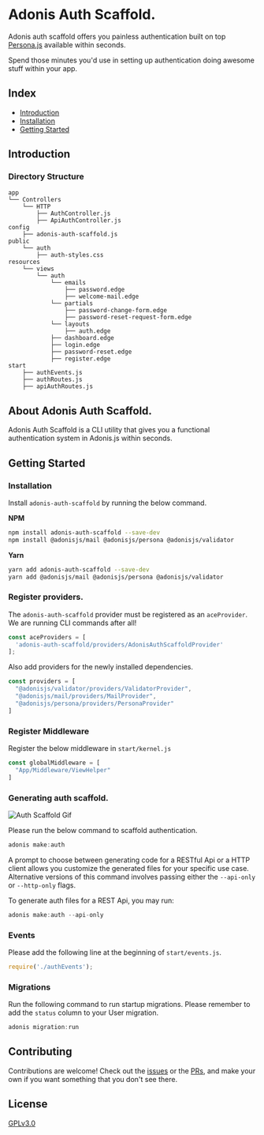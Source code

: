 # Adonis Auth Scaffold.

Adonis auth scaffold offers you painless authentication built on top [Persona.js](https://github.com/adonisjs/persona) available within seconds.

Spend those minutes you'd use in setting up authentication doing awesome stuff within your app. 

## Index

- [Introduction](#introduction)
- [Installation](#installation)
- [Getting Started](#getting-started)

## Introduction

### Directory Structure

```
app
└── Controllers
    └── HTTP
        ├── AuthController.js
        ├── ApiAuthController.js
config
    ├── adonis-auth-scaffold.js
public
    └── auth
        ├── auth-styles.css
resources
    └── views
        └── auth
            └── emails
                ├── password.edge
                ├── welcome-mail.edge
            └── partials
                ├── password-change-form.edge
                ├── password-reset-request-form.edge
            └── layouts
                ├── auth.edge
            ├── dashboard.edge
            ├── login.edge
            ├── password-reset.edge
            ├── register.edge
start
    ├── authEvents.js
    ├── authRoutes.js
    ├── apiAuthRoutes.js
```

## About Adonis Auth Scaffold.

Adonis Auth Scaffold is a CLI utility that gives you a functional authentication system in Adonis.js
within seconds.

## Getting Started

### Installation

Install `adonis-auth-scaffold` by running the below command.

__NPM__

```bash
npm install adonis-auth-scaffold --save-dev
npm install @adonisjs/mail @adonisjs/persona @adonisjs/validator
```

__Yarn__

```bash
yarn add adonis-auth-scaffold --save-dev
yarn add @adonisjs/mail @adonisjs/persona @adonisjs/validator
```

### Register providers.

The `adonis-auth-scaffold` provider must be registered as an `aceProvider`.
We are running CLI commands after all!

```js
const aceProviders = [
  'adonis-auth-scaffold/providers/AdonisAuthScaffoldProvider'
];
```

Also add providers for the newly installed dependencies.

```js
const providers = [
  "@adonisjs/validator/providers/ValidatorProvider",
  "@adonisjs/mail/providers/MailProvider",
  "@adonisjs/persona/providers/PersonaProvider"
]
```

### Register Middleware

Register the below middleware in `start/kernel.js`

```js
const globalMiddleware = [
  "App/Middleware/ViewHelper"
]
```

### Generating auth scaffold.

![Auth Scaffold Gif](https://user-images.githubusercontent.com/5021686/54365412-10485200-466f-11e9-8fb5-cbaa920c6950.gif)

Please run the below command to scaffold authentication.

```js
adonis make:auth
```

A prompt to choose between generating code for a RESTful Api or a HTTP client allows you customize the generated files for your specific use case.
Alternative versions of this command involves passing either the `--api-only` or `--http-only` flags.

To generate auth files for a REST Api, you may run:

```js
adonis make:auth --api-only
```

### Events

Please add the following line at the beginning of `start/events.js`.

```js
require('./authEvents');
```

### Migrations

Run the following command to run startup migrations.
Please remember to add the `status` column to your User migration.

```js
adonis migration:run
```

## Contributing

Contributions are welcome! Check out the [issues](https://github.com/creatrixity/adonis-auth-scaffold/issues) or the [PRs](https://github.com/creatrixity/adonis-auth-scaffold/pull-requests), and make your own if you want something that you don't see there.

## License

[GPLv3.0](https://github.com/creatrixity/adonis-auth-scaffold)
